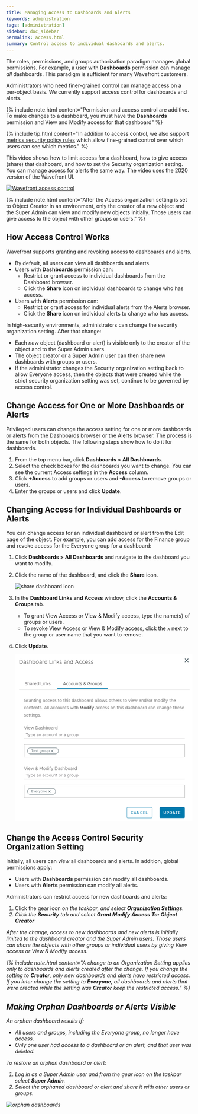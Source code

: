 ```yaml
---
title: Managing Access to Dashboards and Alerts
keywords: administration
tags: [administration]
sidebar: doc_sidebar
permalink: access.html
summary: Control access to individual dashboards and alerts.
---
```

The roles, permissions, and groups authorization paradigm manages global permissions. For example, a user with **Dashboards** permission can manage *all* dashboards. This paradigm is sufficient for many Wavefront customers.

Administrators who need finer-grained control can manage access on a per-object basis. We currently support access control for dashboards and alerts.

{% include note.html content="Permission and access control are additive. To make changes to a dashboard, you must have the **Dashboards** permission and View and Modify access for that dashboard" %}

{% include tip.html content="In addition to access control, we also support [metrics security policy rules](metrics_security.html) which allow fine-grained control over which users can see which metrics." %}

This video shows how to limit access for a dashboard, how to give access (share) that dashboard, and how to set the Security organization setting. You can manage access for alerts the same way. The video uses the 2020 version of the Wavefront UI.

<p><a href="https://youtu.be/45E4pkann0E"><img src="images/v_access.png" style="width: 700px;" alt="Wavefront access control"/></a>
</p>

{% include note.html content="After the Access organization setting is set to Object Creator in an environment, only the creator of a new object and the Super Admin can view and modify new objects initially. Those users can give access to the object with other groups or users." %}


## How Access Control Works

Wavefront supports granting and revoking access to dashboards and alerts.
* By default, all users can view all dashboards and alerts.
* Users with **Dashboards** permission can:
  - Restrict or grant access to individual dashboards from the Dashboard browser.
  - Click the **Share** icon on individual dashboards to change who has access.
* Users with **Alerts** permission can:
  - Restrict or grant access for individual alerts from the Alerts browser.
  - Click the **Share** icon on individual alerts to change who has access.

In high-security environments, administrators can change the security organization setting. After that change:
* Each *new* object (dashboard or alert) is visible only to the creator of the object and to the Super Admin users.
* The object creator or a Super Admin user can then share new dashboards with groups or users.
* If the administrator changes the Security organization setting back to allow Everyone access, then the objects that were created while the strict security organization setting was set, continue to be governed by access control.

## Change Access for One or More Dashboards or Alerts

Privileged users can change the access setting for one or more dashboards or alerts from the Dashboards browser or the Alerts browser. The process is the same for both objects. The following steps show how to do it for dashboards.

1. From the top menu bar, click **Dashboards > All Dashboards**.
2. Select the check boxes for the dashboards you want to change. You can see the current Access settings in the **Access** column.
3. Click **+Access** to add groups or users and **-Access** to remove groups or users.
4. Enter the groups or users and click **Update**.

## Changing Access for Individual Dashboards or Alerts

You can change access for an individual dashboard or alert from the Edit page of the object. For example, you can add access for the Finance group and revoke access for the Everyone group for a dashboard:

1. Click **Dashboards > All Dashboards** and navigate to the dashboard you want to modify.
2. Click the name of the dashboard, and click the **Share** icon.

   ![share dashboard icon](images/share_dashboard.png)
3. In the **Dashboard Links and Access** window, click the **Accounts & Groups** tab.
   * To grant View Access or View & Modify access, type the name(s) of groups or users.
   * To revoke View Access or View & Modify access, click the `x` next to the group or user name that you want to remove.
4. Click **Update**.

   ![share dashboard window](images/share_dashboard_dialog.png)


## Change the Access Control Security Organization Setting

Initially, all users can *view* all dashboards and alerts. In addition, global permissions apply:
* Users with **Dashboards** permission can modify all dashboards.
* Users with **Alerts** permission can modify all alerts.

Administrators can restrict access for new dashboards and alerts:

1. Click the gear icon <i class="fa fa-cog"/> on the taskbar, and select **Organization Settings**.
2. Click the **Security** tab and select **Grant Modify Access To: Object Creator**

After the change, access to new dashboards and new alerts is initially limited to the dashboard creator and the Super Admin users. Those users can share the objects with other groups or individual users by giving View access or View & Modify access.

{% include note.html content="A change to an Organization Setting applies only to dashboards and alerts created after the change. If you change the setting to **Creator**, only new dashboards and alerts have restricted access. If you later change the setting to **Everyone**, all dashboards and alerts that were created while the setting was **Creator** keep the restricted access." %}

## Making Orphan Dashboards or Alerts Visible

An orphan dashboard results if:
* All users and groups, including the Everyone group, no longer have access.
* Only one user had access to a dashboard or an alert, and that user was deleted.

To restore an orphan dashboard or alert:
1. Log in as a Super Admin user and from the gear icon <i class="fa fa-cog"/> on the taskbar select **Super Admin**.
2. Select the orphaned dashboard or alert and share it with other users or groups.

  ![orphan dashboards](/images/orphan_dashboards.png)
